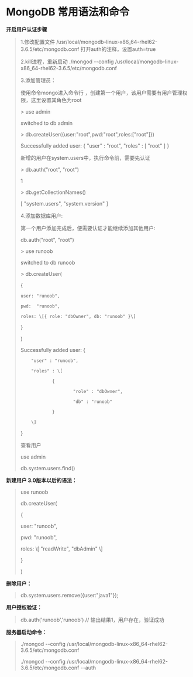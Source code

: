 # MongoDB 常用语法和命令

**开启用户认证步骤**

> 1.修改配置文件 /usr/local/mongodb-linux-x86\_64-rhel62-3.6.5/etc/mongodb.conf 打开auth的注释，设置auth=true
>
> 2.kill进程，重新启动 ./mongod --config /usr/local/mongodb-linux-x86\_64-rhel62-3.6.5/etc/mongodb.conf
>
> 3.添加管理员：
>
>    
>
> 使用命令mongo进入命令行 ，创建第一个用户，该用户需要有用户管理权限，这里设置其角色为root
>
>
>
> &gt; use admin
>
> switched to db admin
>
>
>
> &gt; db.createUser\({user:"root",pwd:"root",roles:\["root"\]}\)
>
> Successfully added user: { "user" : "root", "roles" : \[ "root" \] }
>
>
>
> 新增的用户在system.users中，执行命令前，需要先认证
>
>
>
> &gt; db.auth\("root", "root"\)
>
> 1
>
> &gt; db.getCollectionNames\(\)
>
>
>
> \[ "system.users", "system.version" \]
>
>
>
> 4.添加数据库用户:
>
>
>
> 第一个用户添加完成后，便需要认证才能继续添加其他用户:
>
>
>
> db.auth\("root", "root"\)
>
>
>
> &gt; use runoob
>
> switched to db runoob
>
>
>
> &gt; db.createUser\(
>
>    {
>
>     user: "runoob",
>
>     pwd:  "runoob",
>
>     roles: \[{ role: "dbOwner", db: "runoob" }\]
>
>    }
>
> \)
>
> Successfully added user: {
>
>         "user" : "runoob",
>
>         "roles" : \[
>
>                 {
>
>                         "role" : "dbOwner",
>
>                         "db" : "runoob"
>
>                 }
>
>         \]
>
> }
>
>
>
> 查看用户
>
>
>
> use admin
>
>
>
> db.system.users.find\(\)



**新建用户 3.0版本以后的语法：**

> use runoob
>
> db.createUser\(
>
> {
>
> user: "runoob",
>
> pwd:  "runoob",
>
> roles: \\[ "readWrite", "dbAdmin" \\]
>
> }
>
> \)

**删除用户：**

> db.system.users.remove\({user:"java1"}\);

**用户授权验证：**

> db.auth\('runoob','runoob'\)  //  输出结果1，用户存在，验证成功

**服务器启动命令：**

> ./mongod --config /usr/local/mongodb-linux-x86\_64-rhel62-3.6.5/etc/mongodb.conf
>
> ./mongod --config /usr/local/mongodb-linux-x86\_64-rhel62-3.6.5/etc/mongodb.conf --auth



